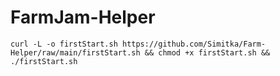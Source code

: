 # FarmJam-Helper

`curl -L -o firstStart.sh https://github.com/Simitka/Farm-Helper/raw/main/firstStart.sh && chmod +x firstStart.sh && ./firstStart.sh`
